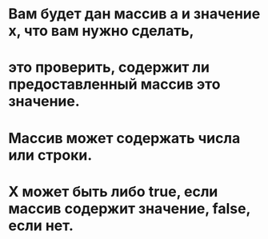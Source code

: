 # Вам будет дан массив a и значение x, что вам нужно сделать, 

# это проверить, содержит ли предоставленный массив это значение.

# Массив может содержать числа или строки. 

# X может быть либо  true, если массив содержит значение, false, если нет.